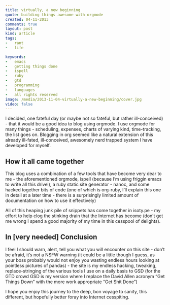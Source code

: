 ```yaml
---
title: virtually, a new beginning
quote: building things awesome with orgmode
created: 04-11-2013
comments: true
layout: post
kind: article
tags:
-   rant
-   life

keywords:
-   emacs
-   getting things done
-   ispell
-   ruby
-   gtd
-   programming
-   languages
-   all rights reserved
image: /media/2013-11-04-virtually-a-new-beginning/cover.jpg
video: false
---
```


I decided, one fateful day (or maybe not so fateful, but rather
ill-conceived) - that it would be a good idea to blog using orgmode. I
use orgmode for many things - scheduling, expenses, charts of varying
kind, time-tracking, the list goes on. Blogging in org seemed like a
natural extension of this already ill-fated, ill-conceived, awesomely
nerd trapped system I have developed for myself.

## How it all came together

This blog uses a combination of a few tools that have become very dear
to me - the aforementioned orgmode, ispell (because I&rsquo;m using friggin
emacs to write all this drivel), a ruby static site generator - nanoc,
and some hacked together bits of code (one of which is org-ruby, I&rsquo;ll
explain this one in detail at a later time - there is a surprisingly
limited amount of documentation on how to use it effectively)

All of this heaping junk pile of snippets has come together in
isoty.pe - my effort to help clog the stinking drain that the Internet
has become (don&rsquo;t get me wrong I spend a good majority of my time in
this cesspool of delights).

## In [very needed] Conclusion

I feel I should warn, alert, tell you what you will encounter on this
site - don&rsquo;t be afraid, it&rsquo;s not a NSFW warning (it could be a little
though I guess, as your boss probably would not enjoy you wasting
endless hours looking at pointless pictures of pandas) - the site is
my endless hacking, tweaking, replace-stringing of the various tools I
use on a daily basis to GSD (for the GTD crowd GSD is my version where
I replace the David Allen acronym &ldquo;Get Things Down&rdquo; with the more
work appropriate &ldquo;Get Shit Done&rdquo;)

I hope you enjoy this journey to the deep, bon voyage to sanity, this
different, but hopefully better foray into Internet cesspiting.
